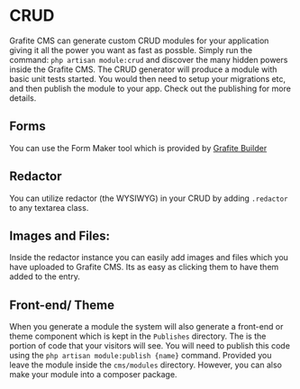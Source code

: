 # CRUD

Grafite CMS can generate custom CRUD modules for your application giving it all the power you want as fast as possble. Simply run the command: `php artisan module:crud` and discover the many hidden powers inside the Grafite CMS.
The CRUD generator will produce a module with basic unit tests started. You would then need to setup your migrations etc, and then publish the module to your app. Check out the publishing for more details.

## Forms
You can use the Form Maker tool which is provided by [Grafite Builder](https://github.com/GrafiteInc/Builder)

## Redactor
You can utilize redactor (the WYSIWYG) in your CRUD by adding `.redactor` to any textarea class.

## Images and Files:
Inside the redactor instance you can easily add images and files which you have uploaded to Grafite CMS. Its as easy as clicking them to have them added to the entry.

## Front-end/ Theme
When you generate a module the system will also generate a front-end or theme component which is kept in the `Publishes` directory. The is the portion of code that your visitors will see. You will need to publish this code using the `php artisan module:publish {name}` command.
Provided you leave the module inside the `cms/modules` directory. However, you can also make your module into a composer package.
